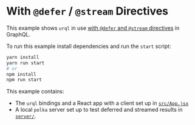 # With `@defer` / `@stream` Directives

This example shows `urql` in use [with `@defer` and `@stream`
directives](https://graphql.org/blog/2020-12-08-improving-latency-with-defer-and-stream-directives)
in GraphQL.

To run this example install dependencies and run the `start` script:

```sh
yarn install
yarn run start
# or
npm install
npm run start
```

This example contains:

- The `urql` bindings and a React app with a client set up in [`src/App.jsx`](src/App.jsx)
- A local `polka` server set up to test deferred and streamed results in [`server/`](server/).

